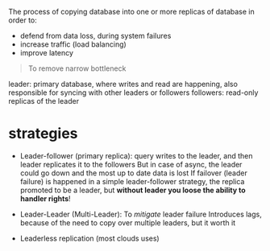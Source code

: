The process of copying database into one or more replicas of database in order to:
- defend from data loss, during system failures
- increase traffic (load balancing)
- improve latency

> To remove narrow bottleneck

leader: primary database, where writes and read are happening, also responsible for syncing with other leaders or followers
followers: read-only replicas of the leader

# strategies
- Leader-follower (primary replica): query writes to the leader, and then leader replicates it to the followers
But in case of async,  the leader could go down and the most up to date data is lost
If failover (leader failure) is happened in a simple leader-follower strategy, the replica promoted to be a leader, but **without leader you loose the ability to handler rights**!
- Leader-Leader (Multi-Leader): To *mitigate* leader failure
Introduces lags, because of the need to copy over multiple leaders, but it worth it

- Leaderless replication (most clouds uses)